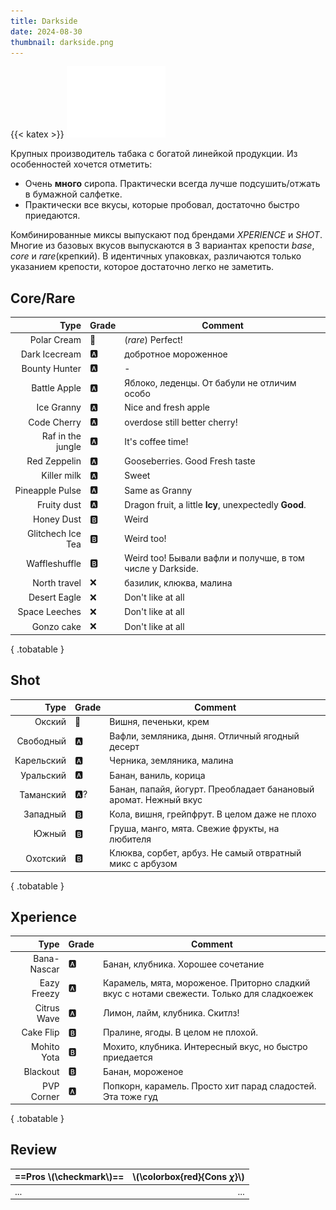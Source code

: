 ```yaml
---
title: Darkside
date: 2024-08-30
thumbnail: darkside.png
---
```


{{< katex >}}
![tobacco ds](darkside.png "yo")

Крупных производитель табака с богатой линейкой продукции. Из особенностей хочется отметить:

- Очень **много** сиропа. Практически всегда лучше подсушить/отжать в бумажной салфетке.
- Практически все вкусы, которые пробовал, достаточно быстро приедаются.

Комбинированные миксы выпускают под брендами _XPERIENCE_ и _SHOT_. Многие из базовых вкусов выпускаются в 3 вариантах крепости _base_, _core_ и _rare_(крепкий). В идентичных упаковках, различаются только указанием крепости, которое достаточно легко не заметить.

## Core/Rare

|              Type | Grade | Comment                                                    |
| ----------------: | ----- | ---------------------------------------------------------- |
|       Polar Cream | 👑     | (_rare_) Perfect!                                          |
|     Dark Icecream | 🅰️     | добротное мороженное                                       |
|     Bounty Hunter | 🅰️     | -                                                          |
|      Battle Apple | 🅰️     | Яблоко, леденцы. От бабули не отличим особо                |
|        Ice Granny | 🅰️     | Nice and fresh apple                                       |
|       Code Cherry | 🅰️     | overdose still better cherry!                              |
| Raf in the jungle | 🅰️     | It's coffee time!                                          |
|      Red Zeppelin | 🅰️     | Gooseberries. Good Fresh taste                             |
|       Killer milk | 🅰️     | Sweet                                                      |
|   Pineapple Pulse | 🅰️     | Same as Granny                                             |
|       Fruity dust | 🅰️     | Dragon fruit, a little **Icy**, unexpectedly **Good**.     |
|        Honey Dust | 🅱️     | Weird                                                      |
| Glitchech Ice Tea | 🅱️     | Weird too!                                                 |
|     Waffleshuffle | 🅱️     | Weird too! Бывали вафли и получше, в том числе у Darkside. |
|      North travel | ❌     | базилик, клюква, малина                                    |
|      Desert Eagle | ❌     | Don't like at all                                          |
|     Space Leeches | ❌     | Don't like at all                                          |
|        Gonzo cake | ❌     | Don't like at all                                          |
{ .tobatable }

## Shot

|       Type | Grade | Comment                                                          |
| ---------: | ----- | ---------------------------------------------------------------- |
|     Окский | 👑     | Вишня, печеньки, крем                                            |
|  Свободный | 🅰️     | Вафли, земляника, дыня. Отличный ягодный десерт                  |
| Карельский | 🅰️     | Черника, земляника, малина                                       |
|  Уральский | 🅰️     | Банан, ваниль, корица                                            |
|  Таманский | 🅰️?    | Банан, папайя, йогурт. Преобладает банановый аромат. Нежный вкус |
|   Западный | 🅱️     | Кола, вишня, грейпфрут. В целом даже не плохо                    |
|      Южный | 🅱️     | Груша, манго, мята. Свежие фрукты, на любителя                   |
|   Охотский | 🅱️     | Клюква, сорбет, арбуз. Не самый отвратный микс с арбузом         |
{ .tobatable }

## Xperience

|        Type | Grade | Comment                                                                                   |
| ----------: | ----- | ----------------------------------------------------------------------------------------- |
| Bana-Nascar | 🅰️     | Банан, клубника. Хорошее сочетание                                                        |
| Eazy Freezy | 🅰️     | Карамель, мята, мороженое. Приторно сладкий вкус с нотами свежести. Только для сладкоежек |
| Citrus Wave | 🅰️     | Лимон, лайм, клубника. Скитлз!                                                            |
|   Cake Flip | 🅱️     | Пралине, ягоды. В целом не плохой.                                                        |
| Mohito Yota | 🅱️     | Мохито, клубника. Интересный вкус, но быстро приедается                                   |
|    Blackout | 🅱️     | Банан, мороженое                                                                          |
|  PVP Corner | 🅰️     | Попкорн, карамель. Просто хит парад сладостей. Эта тоже гуд                               |
{ .tobatable }

## Review

| ==Pros \\(\checkmark\\)== | \\(\colorbox{red}{Cons $\chi$}\\) |
| :------------------------ | --------------------------------: |
| ...                       |                               ... |
